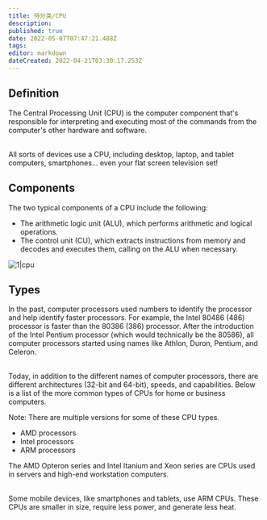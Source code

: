 ```yaml
---
title: 待分类/CPU
description: 
published: true
date: 2022-05-07T07:47:21.488Z
tags: 
editor: markdown
dateCreated: 2022-04-21T03:30:17.253Z
---
```


## **Definition**

The Central Processing Unit (CPU) is the computer component that's responsible for interpreting and executing most of the commands from the computer's other hardware and software.

<br>All sorts of devices use a CPU, including desktop, laptop, and tablet computers, smartphones... even your flat screen television set!</br>

## **Components**

The two typical components of a CPU include the following:
- The arithmetic logic unit (ALU), which performs arithmetic and logical operations.
- The control unit (CU), which extracts instructions from memory and decodes and executes them, calling on the ALU when necessary.

![1|cpu](/images/f/f2/Cpu.png)

## **Types**

In the past, computer processors used numbers to identify the processor and help identify faster processors. For example, the Intel 80486 (486) processor is faster than the 80386 (386) processor. After the introduction of the Intel Pentium processor (which would technically be the 80586), all computer processors started using names like Athlon, Duron, Pentium, and Celeron.

<br>Today, in addition to the different names of computer processors, there are different architectures (32-bit and 64-bit), speeds, and capabilities. Below is a list of the more common types of CPUs for home or business computers.</br>

Note: There are multiple versions for some of these CPU types.
- AMD processors
- Intel processors
- ARM processors

The AMD Opteron series and Intel Itanium and Xeon series are CPUs used in servers and high-end workstation computers.

<br>Some mobile devices, like smartphones and tablets, use ARM CPUs. These CPUs are smaller in size, require less power, and generate less heat.</br>